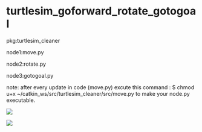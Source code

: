# turtlesim_goforward_rotate_gotogoal
pkg:turtlesim_cleaner 

node1:move.py

node2:rotate.py

node3:gotogoal.py

note:
after every update in code (move.py) excute this command : $ chmod u+x ~/catkin_ws/src/turtlesim_cleaner/src/move.py to make your node.py executable.

![](https://raw.githubusercontent.com/zackq88/turtlesim_goforward/main/aqrt.PNG)

![](https://raw.githubusercontent.com/zackq88/turtlesim_goforward/main/abrq2.PNG)


